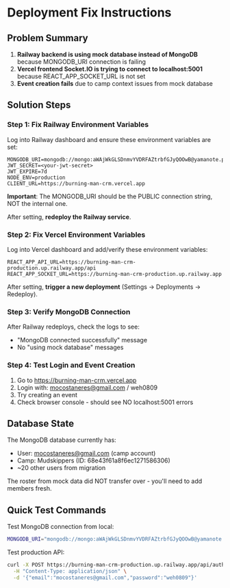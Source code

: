 # Deployment Fix Instructions

## Problem Summary
1. **Railway backend is using mock database instead of MongoDB** because MONGODB_URI connection is failing
2. **Vercel frontend Socket.IO is trying to connect to localhost:5001** because REACT_APP_SOCKET_URL is not set
3. **Event creation fails** due to camp context issues from mock database

## Solution Steps

### Step 1: Fix Railway Environment Variables

Log into Railway dashboard and ensure these environment variables are set:

```
MONGODB_URI=mongodb://mongo:aWAjWkGLSDnmvYVDRFAZtrbfGJyQOOwB@yamanote.proxy.rlwy.net:41945
JWT_SECRET=<your-jwt-secret>
JWT_EXPIRE=7d
NODE_ENV=production
CLIENT_URL=https://burning-man-crm.vercel.app
```

**Important**: The MONGODB_URI should be the PUBLIC connection string, NOT the internal one.

After setting, **redeploy the Railway service**.

### Step 2: Fix Vercel Environment Variables

Log into Vercel dashboard and add/verify these environment variables:

```
REACT_APP_API_URL=https://burning-man-crm-production.up.railway.app/api
REACT_APP_SOCKET_URL=https://burning-man-crm-production.up.railway.app
```

After setting, **trigger a new deployment** (Settings → Deployments → Redeploy).

### Step 3: Verify MongoDB Connection

After Railway redeploys, check the logs to see:
- "MongoDB connected successfully" message
- No "using mock database" messages

### Step 4: Test Login and Event Creation

1. Go to https://burning-man-crm.vercel.app
2. Login with: mocostaneres@gmail.com / weh0809
3. Try creating an event
4. Check browser console - should see NO localhost:5001 errors

## Database State

The MongoDB database currently has:
- User: mocostaneres@gmail.com (camp account)
- Camp: Mudskippers (ID: 68e43f61a8f6ec1271586306)
- ~20 other users from migration

The roster from mock data did NOT transfer over - you'll need to add members fresh.

## Quick Test Commands

Test MongoDB connection from local:
```bash
MONGODB_URI="mongodb://mongo:aWAjWkGLSDnmvYVDRFAZtrbfGJyQOOwB@yamanote.proxy.rlwy.net:41945" node check-mongo-users.js
```

Test production API:
```bash
curl -X POST https://burning-man-crm-production.up.railway.app/api/auth/login \
  -H "Content-Type: application/json" \
  -d '{"email":"mocostaneres@gmail.com","password":"weh0809"}'
```

